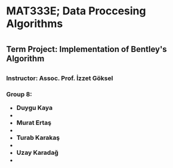 <h1> MAT333E; Data Proccesing Algorithms <h1>
<h2> Term Project: Implementation of Bentley's Algorithm <h2>
<h3> Instructor: Assoc. Prof. İzzet Göksel <h3>
    
<h3> Group 8:
    <ul>
     <li> Duygu Kaya <li>
     <li> Murat Ertaş <li>
     <li> Turab Karakaş <li>
     <li> Uzay Karadağ <li>
    <ul>
